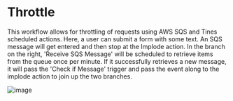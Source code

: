 # Throttle
This workflow allows for throttling of requests using AWS SQS and Tines scheduled actions. Here, a user can submit a form with some text. An SQS message will get entered and then stop at the Implode action. In the branch on the right, 'Receive SQS Message' will be scheduled to retrieve items from the queue once per minute. If it successfully retrieves a new message, it will pass the 'Check if Message' trigger and pass the event along to the implode action to join up the two branches.

![image](https://user-images.githubusercontent.com/8551704/119170874-7a1bcd80-ba29-11eb-83c0-a6d2e127206e.png)

